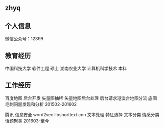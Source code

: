 ## zhyq

## 个人信息
微信公众号：12399



## 教育经历
中国科技大学 软件工程 硕士
湖南农业大学 计算机科学技术 本科

## 工作经历
百度地图 后台开发 矢量图抽稀 矢量地图后台处理 后台请求港澳台地图分流 底图毛刺问题发现和分析 201502-201602 
<br>

腾讯 信息安全  word2vec libshorttext cnn 文本处理 特征选择 文本分类 情感分类 话题聚类 201603-至今
